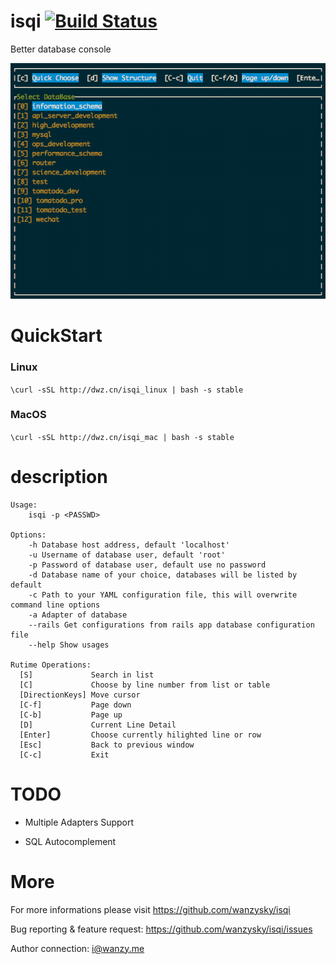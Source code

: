 # isqi [![Build Status](https://travis-ci.org/wanzysky/isqi.svg?branch=master)](https://travis-ci.org/wanzysky/isqi)
Better database console

![Screenshot](https://github.com/wanzysky/isqi/blob/master/_screenshots/1.gif)

# QuickStart

### Linux
  `\curl -sSL http://dwz.cn/isqi_linux | bash -s stable`

### MacOS
  `\curl -sSL http://dwz.cn/isqi_mac | bash -s stable`

# description

```
Usage:
	isqi -p <PASSWD>

Options:
	-h Database host address, default 'localhost'
	-u Username of database user, default 'root'
	-p Password of database user, default use no password
	-d Database name of your choice, databases will be listed by default
	-c Path to your YAML configuration file, this will overwrite command line options
	-a Adapter of database
	--rails Get configurations from rails app database configuration file
	--help Show usages

Rutime Operations:
  [S]             Search in list
  [C]             Choose by line number from list or table
  [DirectionKeys] Move cursor
  [C-f]           Page down
  [C-b]           Page up
  [D]             Current Line Detail
  [Enter]         Choose currently hilighted line or row
  [Esc]           Back to previous window
  [C-c]           Exit

```

# TODO
  - Multiple Adapters Support

  - SQL Autocomplement

# More
For more informations please visit https://github.com/wanzysky/isqi

Bug reporting & feature request: https://github.com/wanzysky/isqi/issues

Author connection: i@wanzy.me

